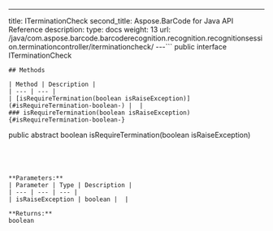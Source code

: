 ---
title: ITerminationCheck
second_title: Aspose.BarCode for Java API Reference
description: 
type: docs
weight: 13
url: /java/com.aspose.barcode.barcoderecognition.recognition.recognitionsession.terminationcontroller/iterminationcheck/
---```
public interface ITerminationCheck
```
## Methods

| Method | Description |
| --- | --- |
| [isRequireTermination(boolean isRaiseException)](#isRequireTermination-boolean-) |  |
### isRequireTermination(boolean isRaiseException) {#isRequireTermination-boolean-}
```
public abstract boolean isRequireTermination(boolean isRaiseException)
```




**Parameters:**
| Parameter | Type | Description |
| --- | --- | --- |
| isRaiseException | boolean |  |

**Returns:**
boolean
